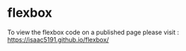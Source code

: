 # flexbox
To view the flexbox code on a published page please visit : 
https://isaac5191.github.io/flexbox/
